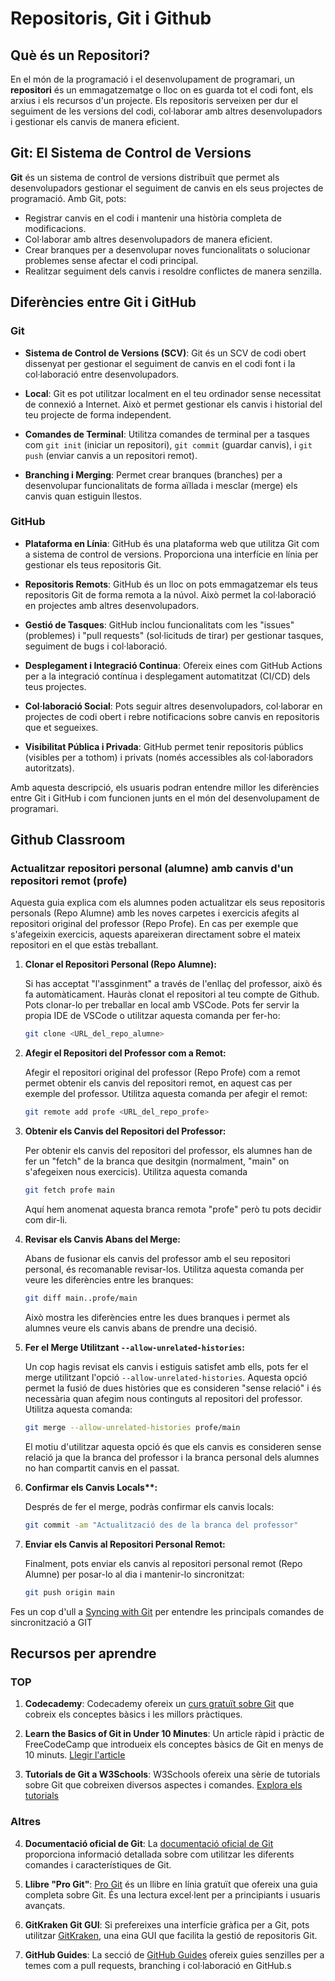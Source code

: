 # Repositoris, Git i Github

## Què és un Repositori?

En el món de la programació i el desenvolupament de programari, un **repositori** és un emmagatzematge o lloc on es guarda tot el codi font, els arxius i els recursos d'un projecte. Els repositoris serveixen per dur el seguiment de les versions del codi, col·laborar amb altres desenvolupadors i gestionar els canvis de manera eficient.

## Git: El Sistema de Control de Versions

**Git** és un sistema de control de versions distribuït que permet als desenvolupadors gestionar el seguiment de canvis en els seus projectes de programació. Amb Git, pots:

- Registrar canvis en el codi i mantenir una història completa de modificacions.
- Col·laborar amb altres desenvolupadors de manera eficient.
- Crear branques per a desenvolupar noves funcionalitats o solucionar problemes sense afectar el codi principal.
- Realitzar seguiment dels canvis i resoldre conflictes de manera senzilla.

## Diferències entre Git i GitHub

### Git

- **Sistema de Control de Versions (SCV)**: Git és un SCV de codi obert dissenyat per gestionar el seguiment de canvis en el codi font i la col·laboració entre desenvolupadors.

- **Local**: Git es pot utilitzar localment en el teu ordinador sense necessitat de connexió a Internet. Això et permet gestionar els canvis i historial del teu projecte de forma independent.

- **Comandes de Terminal**: Utilitza comandes de terminal per a tasques com `git init` (iniciar un repositori), `git commit` (guardar canvis), i `git push` (enviar canvis a un repositori remot).

- **Branching i Merging**: Permet crear branques (branches) per a desenvolupar funcionalitats de forma aïllada i mesclar (merge) els canvis quan estiguin llestos.

### GitHub

- **Plataforma en Línia**: GitHub és una plataforma web que utilitza Git com a sistema de control de versions. Proporciona una interfície en línia per gestionar els teus repositoris Git.

- **Repositoris Remots**: GitHub és un lloc on pots emmagatzemar els teus repositoris Git de forma remota a la núvol. Això permet la col·laboració en projectes amb altres desenvolupadors.

- **Gestió de Tasques**: GitHub inclou funcionalitats com les "issues" (problemes) i "pull requests" (sol·licituds de tirar) per gestionar tasques, seguiment de bugs i col·laboració.

- **Desplegament i Integració Continua**: Ofereix eines com GitHub Actions per a la integració contínua i desplegament automatitzat (CI/CD) dels teus projectes.

- **Col·laboració Social**: Pots seguir altres desenvolupadors, col·laborar en projectes de codi obert i rebre notificacions sobre canvis en repositoris que et segueixes.

- **Visibilitat Pública i Privada**: GitHub permet tenir repositoris públics (visibles per a tothom) i privats (només accessibles als col·laboradors autoritzats).

Amb aquesta descripció, els usuaris podran entendre millor les diferències entre Git i GitHub i com funcionen junts en el món del desenvolupament de programari.

## Github Classroom

### Actualitzar repositori personal (alumne) amb canvis d'un repositori remot (profe)

Aquesta guia explica com els alumnes poden actualitzar els seus repositoris personals (Repo Alumne) amb les noves carpetes i exercicis afegits al repositori original del professor (Repo Profe). En cas per exemple que s'afegeixin exercicis, aquests apareixeran directament sobre el mateix repositori en el que estàs treballant.

1.  **Clonar el Repositori Personal (Repo Alumne):**

    Si has acceptat "l'assginment" a través de l'enllaç del professor, això és fa automàticament. Hauràs clonat el repositori al teu compte de Github. Pots clonar-lo per treballar en local amb VSCode. Pots fer servir la propia IDE de VSCode o utilitzar aquesta comanda per fer-ho:

    ```bash
    git clone <URL_del_repo_alumne>
    ```

2.  **Afegir el Repositori del Professor com a Remot:**

    Afegir el repositori original del professor (Repo Profe) com a remot permet obtenir els canvis del repositori remot, en aquest cas per exemple del professor. Utilitza aquesta comanda per afegir el remot:

    ```bash
    git remote add profe <URL_del_repo_profe>
    ```

3.  **Obtenir els Canvis del Repositori del Professor:**

    Per obtenir els canvis del repositori del professor, els alumnes han de fer un "fetch" de la branca que desitgin (normalment, "main" on s'afegeixen nous exercicis). Utilitza aquesta comanda

    ```bash
    git fetch profe main
    ```

    Aquí hem anomenat aquesta branca remota "profe" però tu pots decidir com dir-li.

4.  **Revisar els Canvis Abans del Merge:**

    Abans de fusionar els canvis del professor amb el seu repositori personal, és recomanable revisar-los. Utilitza aquesta comanda per veure les diferències entre les branques:

    ```bash
    git diff main..profe/main
    ```

    Això mostra les diferències entre les dues branques i permet als alumnes veure els canvis abans de prendre una decisió.

5.  **Fer el Merge Utilitzant `--allow-unrelated-histories`:**

    Un cop hagis revisat els canvis i estiguis satisfet amb ells, pots fer el merge utilitzant l'opció `--allow-unrelated-histories`. Aquesta opció permet la fusió de dues històries que es consideren "sense relació" i és necessària quan afegim nous continguts al repositori del professor. Utilitza aquesta comanda:

    ```bash
    git merge --allow-unrelated-histories profe/main
    ```

    El motiu d'utilitzar aquesta opció és que els canvis es consideren sense relació ja que la branca del professor i la branca personal dels alumnes no han compartit canvis en el passat.

6.  **Confirmar els Canvis Locals\*\*:**

    Després de fer el merge, podràs confirmar els canvis locals:

    ```bash
    git commit -am "Actualització des de la branca del professor"
    ```

7.  **Enviar els Canvis al Repositori Personal Remot:**

    Finalment, pots enviar els canvis al repositori personal remot (Repo Alumne) per posar-lo al dia i mantenir-lo sincronitzat:

    ```bash
    git push origin main
    ```

Fes un cop d'ull a [Syncing with Git](https://www.atlassian.com/es/git/tutorials/syncing) per entendre les principals comandes de sincronització a GIT

## Recursos per aprendre

### TOP

1. **Codecademy**: Codecademy ofereix un [curs gratuït sobre Git](https://www.codecademy.com/learn/learn-git) que cobreix els conceptes bàsics i les millors pràctiques.

2. **Learn the Basics of Git in Under 10 Minutes**: Un article ràpid i pràctic de FreeCodeCamp que introdueix els conceptes bàsics de Git en menys de 10 minuts. [Llegir l'article](https://www.freecodecamp.org/news/learn-the-basics-of-git-in-under-10-minutes-da548267cc91/)

3. **Tutorials de Git a W3Schools**: W3Schools ofereix una sèrie de tutorials sobre Git que cobreixen diversos aspectes i comandes. [Explora els tutorials](https://www.w3schools.com/git/default.asp?remote=github)

### Altres

4. **Documentació oficial de Git**: La [documentació oficial de Git](https://git-scm.com/doc) proporciona informació detallada sobre com utilitzar les diferents comandes i característiques de Git.

5. **Llibre "Pro Git"**: [Pro Git](https://git-scm.com/book/en/v2) és un llibre en línia gratuït que ofereix una guia completa sobre Git. És una lectura excel·lent per a principiants i usuaris avançats.

6. **GitKraken Git GUI**: Si prefereixes una interfície gràfica per a Git, pots utilitzar [GitKraken](https://www.gitkraken.com/), una eina GUI que facilita la gestió de repositoris Git.

7. **GitHub Guides**: La secció de [GitHub Guides](https://guides.github.com/) ofereix guies senzilles per a temes com a pull requests, branching i col·laboració en GitHub.s
